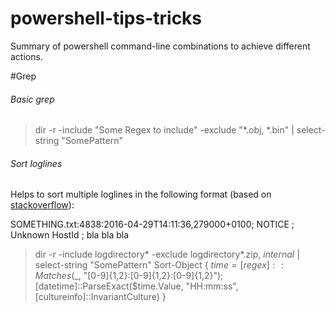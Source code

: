# powershell-tips-tricks


Summary of powershell command-line combinations to achieve different actions.


#Grep

###### Basic grep

> dir -r -include "Some Regex to include" -exclude "*.obj, *.bin" | select-string "SomePattern"

###### Sort loglines

Helps to sort multiple loglines in the following format (based on [stackoverflow](http://stackoverflow.com/questions/36976757/powershell-sort-loglines-by-date/36977633#36977633)):

SOMETHING.txt:4838:2016-04-29T14:11:36,279000+0100; NOTICE  ; Unknown HostId ; bla bla bla

> dir -r -include logdirectory* -exclude logdirectory*.zip, *internal* | select-string "SomePattern" Sort-Object { $time = [regex]::Matches($_, "[0-9]{1,2}:[0-9]{1,2}:[0-9]{1,2}");  [datetime]::ParseExact($time.Value, "HH:mm:ss",[cultureinfo]::InvariantCulture)   } 
